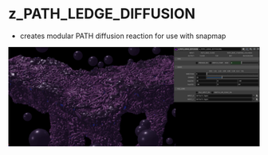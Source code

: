 # z_PATH_LEDGE_DIFFUSION
- creates modular PATH diffusion reaction for use with snapmap

![z_PATH_LEDGE_DIFFUSION](https://raw.githubusercontent.com/CorvaeOboro/zenv/master/hip/z_PATH_LEDGE_DIFFUSION/z_PATH_LEDGE_DIFFUSION.jpg?raw=true "z_PATH_LEDGE_DIFFUSION")

